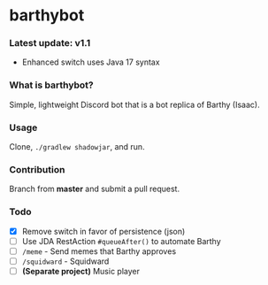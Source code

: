 # barthybot

### Latest update: v1.1

- Enhanced switch uses Java 17 syntax

### What is barthybot?

Simple, lightweight Discord bot that is a bot replica of Barthy (Isaac).

### Usage

Clone, `./gradlew shadowjar`, and run.

### Contribution

Branch from **master** and submit a pull request.

### Todo

- [x] Remove switch in favor of persistence (json)
- [ ] Use JDA RestAction `#queueAfter()` to automate Barthy
- [ ] `/meme` - Send memes that Barthy approves
- [ ] `/squidward` - Squidward
- [ ] **(Separate project)** Music player
